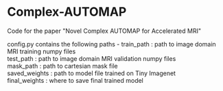 # Complex-AUTOMAP
Code for the paper "Novel Complex AUTOMAP for Accelerated MRI"

config.py contains the following paths -
train_path : path to image domain MRI training numpy files <br />
test_path : path to image domain MRI validation numpy files <br />
mask_path : path to cartesian mask file <br />
saved_weights : path to model file trained on Tiny Imagenet <br />
final_weights : where to save final trained model 


